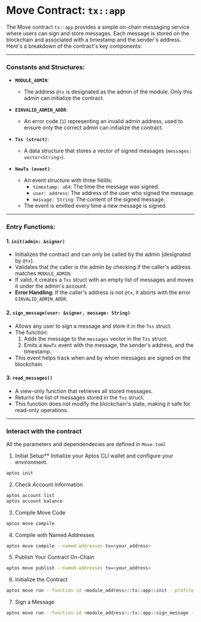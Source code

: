 # Move Contract: `tx::app`

The Move contract `tx::app` provides a simple on-chain messaging service where users can sign and store messages. Each message is stored on the blockchain and associated with a timestamp and the sender's address. Here's a breakdown of the contract's key components:

---

### Constants and Structures:

- **`MODULE_ADMIN`**:
  - The address `@tx` is designated as the admin of the module. Only this admin can initialize the contract.

- **`EINVALID_ADMIN_ADDR`**:
  - An error code (`1`) representing an invalid admin address, used to ensure only the correct admin can initialize the contract.

- **`Txs (struct)`**:
  - A data structure that stores a vector of signed messages (`messages: vector<String>`).

- **`NewTx (event)`**:
  - An event structure with three fields:
    - `timestamp: u64`: The time the message was signed.
    - `user: address`: The address of the user who signed the message.
    - `message: String`: The content of the signed message.
  - The event is emitted every time a new message is signed.

---

### Entry Functions:

#### 1. **`init(admin: &signer)`**
   - Initializes the contract and can only be called by the admin (designated by `@tx`).
   - Validates that the caller is the admin by checking if the caller's address matches `MODULE_ADMIN`.
   - If valid, it creates a `Txs` struct with an empty list of messages and moves it under the admin's account.
   - **Error Handling**: If the caller's address is not `@tx`, it aborts with the error `EINVALID_ADMIN_ADDR`.

#### 2. **`sign_message(user: &signer, message: String)`**
   - Allows any user to sign a message and store it in the `Txs` struct.
   - The function:
     1. Adds the message to the `messages` vector in the `Txs` struct.
     2. Emits a `NewTx` event with the message, the sender's address, and the timestamp.
   - This event helps track when and by whom messages are signed on the blockchain.

#### 3. **`read_messages()`**
   - A view-only function that retrieves all stored messages.
   - Returns the list of messages stored in the `Txs` struct.
   - This function does not modify the blockchain's state, making it safe for read-only operations.

---

### Interact with the contract

All the parameters and dependendecies are defined in `Move.toml`

1. Initial Setup**
Initialize your Aptos CLI wallet and configure your environment.

```bash
aptos init
```
2. Check Account Information
```bash
aptos account list
aptos account balance
```

3. Compile Move Code
```bash
aptos move compile
```

4. Compile with Named Addresses
```bash
aptos move compile --named-addresses tx=<your_address>
```

5. Publish Your Contract On-Chain
```bash
aptos move publish --named-addresses tx=<your_address>
```

6. Initialize the Contract
```bash
aptos move run --function-id <module_address>::tx::app::init --profile default
```

7. Sign a Message
```bash
aptos move run --function-id <module_address>::tx::app::sign_message --profile default --args  <message>
```